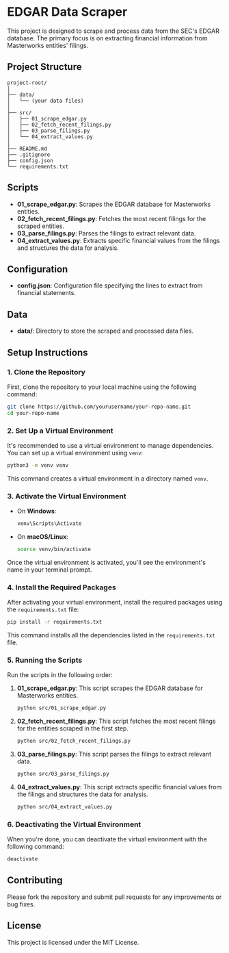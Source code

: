 
# EDGAR Data Scraper

This project is designed to scrape and process data from the SEC's EDGAR database. The primary focus is on extracting financial information from Masterworks entities' filings.

## Project Structure

```
project-root/
│
├── data/
│   └── (your data files)
│
├── src/
│   ├── 01_scrape_edgar.py
│   ├── 02_fetch_recent_filings.py
│   ├── 03_parse_filings.py
│   └── 04_extract_values.py
│
├── README.md
├── .gitignore
├── config.json
└── requirements.txt
```

## Scripts

- **01_scrape_edgar.py**: Scrapes the EDGAR database for Masterworks entities.
- **02_fetch_recent_filings.py**: Fetches the most recent filings for the scraped entities.
- **03_parse_filings.py**: Parses the filings to extract relevant data.
- **04_extract_values.py**: Extracts specific financial values from the filings and structures the data for analysis.

## Configuration

- **config.json**: Configuration file specifying the lines to extract from financial statements.

## Data

- **data/**: Directory to store the scraped and processed data files.

## Setup Instructions

### 1. Clone the Repository

First, clone the repository to your local machine using the following command:

```bash
git clone https://github.com/yourusername/your-repo-name.git
cd your-repo-name
```

### 2. Set Up a Virtual Environment

It's recommended to use a virtual environment to manage dependencies. You can set up a virtual environment using `venv`:

```bash
python3 -m venv venv
```

This command creates a virtual environment in a directory named `venv`.

### 3. Activate the Virtual Environment

- On **Windows**:

    ```bash
    venv\Scripts\Activate
    ```

- On **macOS/Linux**:

    ```bash
    source venv/bin/activate
    ```

Once the virtual environment is activated, you'll see the environment's name in your terminal prompt.

### 4. Install the Required Packages

After activating your virtual environment, install the required packages using the `requirements.txt` file:

```bash
pip install -r requirements.txt
```

This command installs all the dependencies listed in the `requirements.txt` file.

### 5. Running the Scripts

Run the scripts in the following order:

1. **01_scrape_edgar.py**: This script scrapes the EDGAR database for Masterworks entities.
   ```bash
   python src/01_scrape_edgar.py
   ```

2. **02_fetch_recent_filings.py**: This script fetches the most recent filings for the entities scraped in the first step.
   ```bash
   python src/02_fetch_recent_filings.py
   ```

3. **03_parse_filings.py**: This script parses the filings to extract relevant data.
   ```bash
   python src/03_parse_filings.py
   ```

4. **04_extract_values.py**: This script extracts specific financial values from the filings and structures the data for analysis.
   ```bash
   python src/04_extract_values.py
   ```

### 6. Deactivating the Virtual Environment

When you're done, you can deactivate the virtual environment with the following command:

```bash
deactivate
```

## Contributing

Please fork the repository and submit pull requests for any improvements or bug fixes.

## License

This project is licensed under the MIT License.
